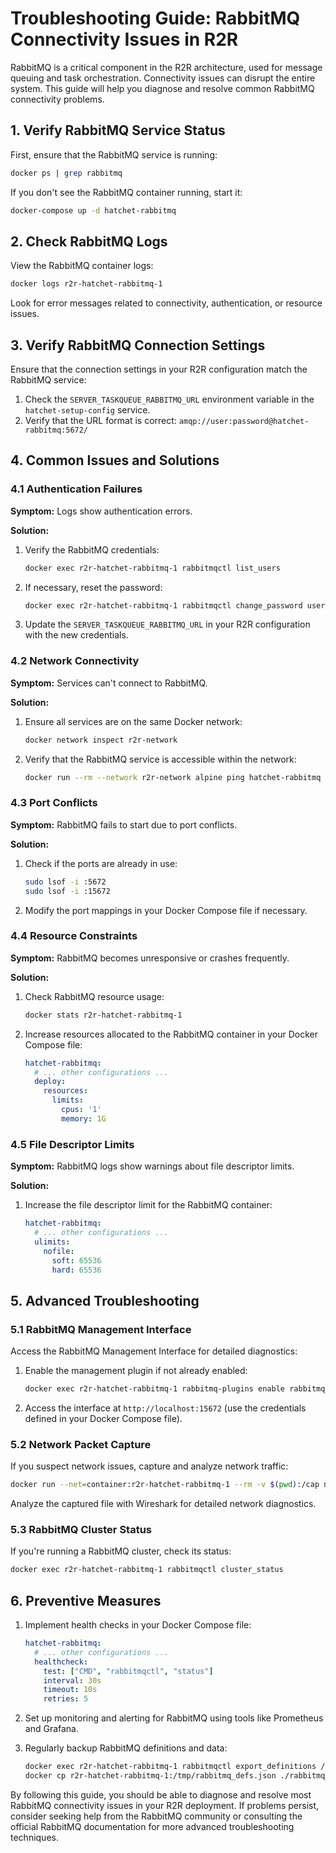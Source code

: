 # Troubleshooting Guide: RabbitMQ Connectivity Issues in R2R

RabbitMQ is a critical component in the R2R architecture, used for message queuing and task orchestration. Connectivity issues can disrupt the entire system. This guide will help you diagnose and resolve common RabbitMQ connectivity problems.

## 1. Verify RabbitMQ Service Status

First, ensure that the RabbitMQ service is running:

```bash
docker ps | grep rabbitmq
```

If you don't see the RabbitMQ container running, start it:

```bash
docker-compose up -d hatchet-rabbitmq
```

## 2. Check RabbitMQ Logs

View the RabbitMQ container logs:

```bash
docker logs r2r-hatchet-rabbitmq-1
```

Look for error messages related to connectivity, authentication, or resource issues.

## 3. Verify RabbitMQ Connection Settings

Ensure that the connection settings in your R2R configuration match the RabbitMQ service:

1. Check the `SERVER_TASKQUEUE_RABBITMQ_URL` environment variable in the `hatchet-setup-config` service.
2. Verify that the URL format is correct: `amqp://user:password@hatchet-rabbitmq:5672/`

## 4. Common Issues and Solutions

### 4.1 Authentication Failures

**Symptom:** Logs show authentication errors.

**Solution:**
1. Verify the RabbitMQ credentials:
   ```bash
   docker exec r2r-hatchet-rabbitmq-1 rabbitmqctl list_users
   ```
2. If necessary, reset the password:
   ```bash
   docker exec r2r-hatchet-rabbitmq-1 rabbitmqctl change_password user newpassword
   ```
3. Update the `SERVER_TASKQUEUE_RABBITMQ_URL` in your R2R configuration with the new credentials.

### 4.2 Network Connectivity

**Symptom:** Services can't connect to RabbitMQ.

**Solution:**
1. Ensure all services are on the same Docker network:
   ```bash
   docker network inspect r2r-network
   ```
2. Verify that the RabbitMQ service is accessible within the network:
   ```bash
   docker run --rm --network r2r-network alpine ping hatchet-rabbitmq
   ```

### 4.3 Port Conflicts

**Symptom:** RabbitMQ fails to start due to port conflicts.

**Solution:**
1. Check if the ports are already in use:
   ```bash
   sudo lsof -i :5672
   sudo lsof -i :15672
   ```
2. Modify the port mappings in your Docker Compose file if necessary.

### 4.4 Resource Constraints

**Symptom:** RabbitMQ becomes unresponsive or crashes frequently.

**Solution:**
1. Check RabbitMQ resource usage:
   ```bash
   docker stats r2r-hatchet-rabbitmq-1
   ```
2. Increase resources allocated to the RabbitMQ container in your Docker Compose file:
   ```yaml
   hatchet-rabbitmq:
     # ... other configurations ...
     deploy:
       resources:
         limits:
           cpus: '1'
           memory: 1G
   ```

### 4.5 File Descriptor Limits

**Symptom:** RabbitMQ logs show warnings about file descriptor limits.

**Solution:**
1. Increase the file descriptor limit for the RabbitMQ container:
   ```yaml
   hatchet-rabbitmq:
     # ... other configurations ...
     ulimits:
       nofile:
         soft: 65536
         hard: 65536
   ```

## 5. Advanced Troubleshooting

### 5.1 RabbitMQ Management Interface

Access the RabbitMQ Management Interface for detailed diagnostics:

1. Enable the management plugin if not already enabled:
   ```bash
   docker exec r2r-hatchet-rabbitmq-1 rabbitmq-plugins enable rabbitmq_management
   ```
2. Access the interface at `http://localhost:15672` (use the credentials defined in your Docker Compose file).

### 5.2 Network Packet Capture

If you suspect network issues, capture and analyze network traffic:

```bash
docker run --net=container:r2r-hatchet-rabbitmq-1 --rm -v $(pwd):/cap nicolaka/netshoot tcpdump -i eth0 -w /cap/rabbitmq_traffic.pcap
```

Analyze the captured file with Wireshark for detailed network diagnostics.

### 5.3 RabbitMQ Cluster Status

If you're running a RabbitMQ cluster, check its status:

```bash
docker exec r2r-hatchet-rabbitmq-1 rabbitmqctl cluster_status
```

## 6. Preventive Measures

1. Implement health checks in your Docker Compose file:
   ```yaml
   hatchet-rabbitmq:
     # ... other configurations ...
     healthcheck:
       test: ["CMD", "rabbitmqctl", "status"]
       interval: 30s
       timeout: 10s
       retries: 5
   ```

2. Set up monitoring and alerting for RabbitMQ using tools like Prometheus and Grafana.

3. Regularly backup RabbitMQ definitions and data:
   ```bash
   docker exec r2r-hatchet-rabbitmq-1 rabbitmqctl export_definitions /tmp/rabbitmq_defs.json
   docker cp r2r-hatchet-rabbitmq-1:/tmp/rabbitmq_defs.json ./rabbitmq_defs.json
   ```

By following this guide, you should be able to diagnose and resolve most RabbitMQ connectivity issues in your R2R deployment. If problems persist, consider seeking help from the RabbitMQ community or consulting the official RabbitMQ documentation for more advanced troubleshooting techniques.